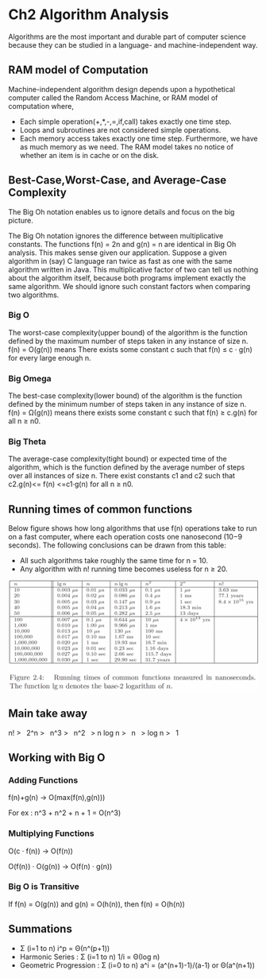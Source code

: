 # Ch2 Algorithm Analysis

Algorithms are the most important and durable part of computer science because
they can be studied in a language- and machine-independent way.

## RAM model of Computation

Machine-independent algorithm design depends upon a hypothetical computer
called the Random Access Machine, or RAM model of computation where,

- Each simple operation(+,*,-,=,if,call) takes exactly one time step.
- Loops and subroutines are not considered simple operations.
- Each memory access takes exactly one time step. Furthermore, we have
	as much memory as we need. The RAM model takes no notice of whether
	an item is in cache or on the disk.

## Best-Case,Worst-Case, and Average-Case Complexity

The Big Oh notation enables us to ignore details and focus on the big picture.

The Big Oh notation ignores the difference between multiplicative constants.
The functions f(n) = 2n and g(n) = n are identical in Big Oh analysis. This
makes sense given our application. Suppose a given algorithm in (say) C language
ran twice as fast as one with the same algorithm written in Java. This
multiplicative factor of two can tell us nothing about the algorithm itself, because
both programs implement exactly the same algorithm. We should ignore
such constant factors when comparing two algorithms.

### Big O

The worst-case complexity(upper bound) of the algorithm is the function defined by the
maximum number of steps taken in any instance of size n. 
f(n) = O(g(n)) means There exists some constant c such that 
f(n) ≤ c · g(n) for every large enough n.

### Big Omega

The best-case complexity(lower bound) of the algorithm is the function defined by the
minimum number of steps taken in any instance of size n. 
f(n) = Ω(g(n)) means there exists some constant c such that 
f(n) ≥ c.g(n) for all n ≥ n0.

### Big Theta

The average-case complexity(tight bound) or expected time of the algorithm, which is
the function defined by the average number of steps over all instances of
size n.
There exist constants c1 and c2 such that 
c2.g(n)<= f(n) <=c1·g(n)  for all n ≥ n0.

## Running times of common functions

Below figure shows how long algorithms that use f(n) operations
take to run on a fast computer, where each operation costs one nanosecond
(10−9 seconds). The following conclusions can be drawn from this table:
- All such algorithms take roughly the same time for n = 10.
- Any algorithm with n! running time becomes useless for n ≥ 20.

![Running times](./running_time.png)

## Main take away

n! >  2^n >  n^3 >  n^2  > n log n >  n  > log n >  1

## Working with Big O

### Adding Functions

f(n)+g(n) -> O(max(f(n),g(n)))

For ex : n^3 + n^2 + n + 1 = O(n^3) 

### Multiplying Functions

O(c · f(n)) → O(f(n))

O(f(n)) · O(g(n)) → O(f(n) · g(n))

### Big O is Transitive

If f(n) = O(g(n)) and g(n) = O(h(n)), then f(n) = O(h(n))

## Summations

- Σ (i=1 to n) i^p = Θ(n^(p+1))
- Harmonic Series : Σ (i=1 to n) 1/i = Θ(log n)
- Geometric Progression : Σ (i=0 to n) a^i = (a^(n+1)-1)/(a-1) or Θ(a^(n+1))




